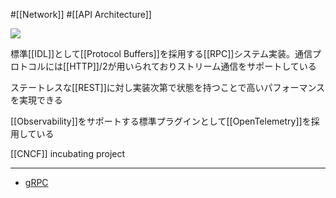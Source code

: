 #[[Network]] #[[API Architecture]]

![](https://grpc.io/img/logos/grpc-logo.png)

標準[[IDL]]として[[Protocol Buffers]]を採用する[[RPC]]システム実装。通信プロトコルには[[HTTP]]/2が用いられておりストリーム通信をサポートしている

ステートレスな[[REST]]に対し実装次第で状態を持つことで高いパフォーマンスを実現できる

[[Observability]]をサポートする標準プラグインとして[[OpenTelemetry]]を採用している

[[CNCF]] incubating project

---

- [gRPC](https://grpc.io/)